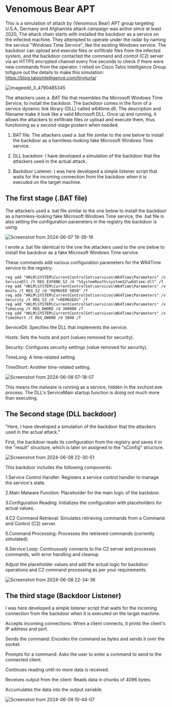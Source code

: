 # Venomous Bear APT

This is a simulation of attack by (Venomous Bear) APT group targeting U.S.A, Germany and Afghanista attack campaign was active since at least 2020, The attack chain starts with
installed the backdoor as a service on the infected machine. They attempted to operate under the radar by naming the service "Windows Time Service", like the existing Windows service. The backdoor can upload and execute files or exfiltrate files from the infected system, and the backdoor contacted the command and control (C2) server via an HTTPS encrypted channel every five seconds to check if there were new commands from the operator. I relied on ‏Cisco Talos Intelligence Group‏ tofigure out the details to make this simulation: https://blog.talosintelligence.com/tinyturla/

![imageedit_3_4790485345](https://github.com/S3N4T0R-0X0/Venomous-Bear-APT/assets/121706460/1a56bebb-927d-4286-8257-aa907f240017)

The attackers uses a .BAT file that resembles the Microsoft Windows Time Service, to install the backdoor. The backdoor comes in the form of a service dynamic link library (DLL) called w64time.dll. The description and filename make it look like a valid Microsoft DLL. Once up and running, it allows the attackers to exfiltrate files or upload and execute them, thus functioning as a second-stage postern when needed.

1. BAT file: The attackers used a .bat file similar to the one below to install the backdoor as a harmless-looking fake Microsoft Windows Time service.

2. DLL backdoor: I have developed a simulation of the backdoor that the attackers used in the actual attack.

3. Backdoor Listener: I was here developed a simple listener script that waits for the incoming connection from the backdoor when it is executed on the target machine.

## The first stage (.BAT file)

The attackers used a .bat file similar to the one below to install the backdoor as a harmless-looking fake Microsoft Windows Time service, the .bat file is also setting the configuration parameters in the registry the backdoor is using.

![Screenshot from 2024-06-07 19-39-16](https://github.com/S3N4T0R-0X0/Venomous-Bear-APT/assets/121706460/381d1833-3f71-4278-aa56-60952e8d3f55)

I wrote a .bat file identical to the one the attackers used to the one below to install the backdoor as a fake Microsoft Windows Time service.

These commands add various configuration parameters for the W64Time service to the registry. 
   
    reg add "HKLM\SYSTEM\CurrentControlSet\services\W64Time\Parameters" /v ServiceDll /t REG_EXPAND_SZ /d "%SystemRoot%\system32\w64time.dll" /f
    reg add "HKLM\SYSTEM\CurrentControlSet\services\W64Time\Parameters" /v Hosts /t REG_SZ /d "REMOVED 5050" /f
    reg add "HKLM\SYSTEM\CurrentControlSet\services\W64Time\Parameters" /v Security /t REG_SZ /d "<REMOVED>" /f
    reg add "HKLM\SYSTEM\CurrentControlSet\services\W64Time\Parameters" /v TimeLong /t REG_DWORD /d 300000 /f
    reg add "HKLM\SYSTEM\CurrentControlSet\services\W64Time\Parameters" /v TimeShort /t REG_DWORD /d 5000 /f

    
ServiceDll: Specifies the DLL that implements the service.

Hosts: Sets the hosts and port (values removed for security).

Security: Configures security settings (value removed for security).

TimeLong: A time-related setting.
 
TimeShort: Another time-related setting.  


![Screenshot from 2024-06-08 07-18-07](https://github.com/S3N4T0R-0X0/Venomous-Bear-APT/assets/121706460/a1d9236a-12fc-4008-a9a1-0eedb818d0c9)

This means the malware is running as a service, hidden in the svchost.exe process. The DLL's ServiceMain startup function is doing not much more than executing.

## The Second stage (DLL backdoor)

"Here, I have developed a simulation of the backdoor that the attackers used in the actual attack."

First, the backdoor reads its configuration from the registry and saves it in the "result" structure, which is later on assigned to the "sConfig" structure.

![Screenshot from 2024-06-08 22-30-51](https://github.com/S3N4T0R-0X0/Venomous-Bear-APT/assets/121706460/b2164d44-bffd-4c9a-9ebe-574c28104eb0)


This backdoor includes the following components:

1.Service Control Handler: Registers a service control handler to manage the service's state.

2.Main Malware Function: Placeholder for the main logic of the backdoor.

3.Configuration Reading: Initializes the configuration with placeholders for actual values.

4.C2 Command Retrieval: Simulates retrieving commands from a Command and Control (C2) server.

5.Command Processing: Processes the retrieved commands (currently simulated).

6.Service Loop: Continuously connects to the C2 server and processes commands, with error handling and cleanup.

Adjust the placeholder values and add the actual logic for backdoor operations and C2 command processing as per your requirements.

![Screenshot from 2024-06-08 22-34-36](https://github.com/S3N4T0R-0X0/Venomous-Bear-APT/assets/121706460/1f3eb42d-b546-4d32-9166-851f0dd00fa6)

## The third stage (Backdoor Listener)

I was here developed a simple listener script that waits for the incoming connection from the backdoor when it is executed on the target machine.

Accepts incoming connections: When a client connects, it prints the client's IP address and port.

Sends the command: Encodes the command as bytes and sends it over the socket.

Prompts for a command: Asks the user to enter a command to send to the connected client.

Continues reading until no more data is received.

Receives output from the client: Reads data in chunks of 4096 bytes.

Accumulates the data into the output variable.

![Screenshot from 2024-06-09 10-44-07](https://github.com/S3N4T0R-0X0/Venomous-Bear-APT/assets/121706460/41bfa80d-a18a-4bd3-ad6d-f243bd29bece)

